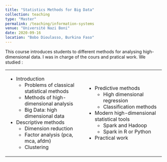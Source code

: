 ```yaml
---
title: "Statistics Methods for Big Data"
collection: teaching
type: "Master"
permalink: /teaching/information-systems
venue: "Université Nazi Boni"
date: 2020-09-16
location: "Bobo Dioulasso, Burkina Faso"
---
```


This course introduces students to different methods for analysing high-dimensional data. I was in charge of the cours and pratical work.
We studied :

<table border="0">
<tr>
<td>
 
* Introduction 
    * Problems of classical statistical methods
    * Methods of high-dimensional analysis
    * Big Data: high dimensional data
* Descriptive methods 
    * Dimension reduction
    * Factor analysis (pca, mca, afdm)
    * Clustering       
 </td>
 <td>
  
* Predictive methods
    * High dimensional regression
    * Classification methods
* Modern high-dimensional statistical tools
    * Spark and Hadoop
    * Spark in R or Python
* Practical work      
   </td>
 </tr>
</table>



